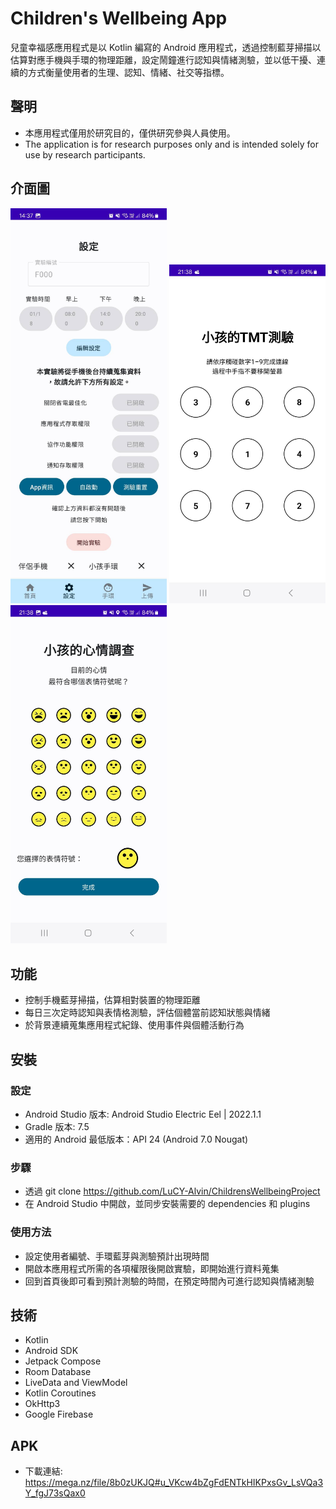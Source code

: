 # Children's Wellbeing App

兒童幸福感應用程式是以 Kotlin 編寫的 Android 應用程式，透過控制藍芽掃描以估算對應手機與手環的物理距離，設定鬧鐘進行認知與情緒測驗，並以低干擾、連續的方式衡量使用者的生理、認知、情緒、社交等指標。

## 聲明

- 本應用程式僅用於研究目的，僅供研究參與人員使用。
- The application is for research purposes only and is intended solely for use by research participants.

## 介面圖
<img src="Screenshots/SettingPage.jpg" alt="權限與設定頁面" width="250"/>    <img src="Screenshots/CognitiveTask.jpg" alt="認知測驗" width="250"/>    <img src="Screenshots/EmotionalTask.jpg" alt="情緒測驗" width="250"/>

## 功能
- 控制手機藍芽掃描，估算相對裝置的物理距離
- 每日三次定時認知與表情格測驗，評估個體當前認知狀態與情緒
- 於背景連續蒐集應用程式紀錄、使用事件與個體活動行為

## 安裝
### 設定
- Android Studio 版本: Android Studio Electric Eel | 2022.1.1
- Gradle 版本: 7.5
- 適用的 Android 最低版本：API 24 (Android 7.0 Nougat)
  
### 步驟
- 透過 git clone https://github.com/LuCY-Alvin/ChildrensWellbeingProject 
- 在 Android Studio 中開啟，並同步安裝需要的 dependencies 和 plugins
  
### 使用方法
- 設定使用者編號、手環藍芽與測驗預計出現時間
- 開啟本應用程式所需的各項權限後開啟實驗，即開始進行資料蒐集
- 回到首頁後即可看到預計測驗的時間，在預定時間內可進行認知與情緒測驗

## 技術
- Kotlin
- Android SDK
- Jetpack Compose
- Room Database
- LiveData and ViewModel
- Kotlin Coroutines
- OkHttp3
- Google Firebase

## APK
- 下載連結: https://mega.nz/file/8b0zUKJQ#u_VKcw4bZgFdENTkHIKPxsGv_LsVQa3Y_fgJ73sQax0
